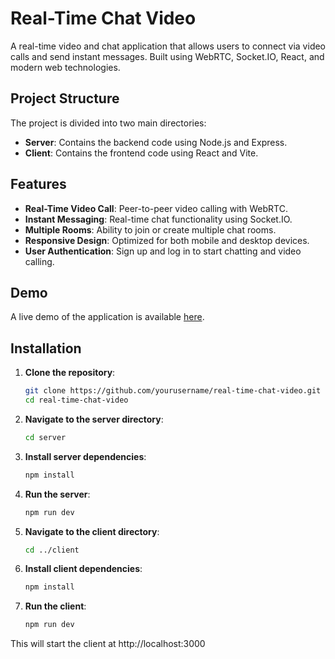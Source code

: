 # Real-Time Chat Video

A real-time video and chat application that allows users to connect via video calls and send instant messages. Built using WebRTC, Socket.IO, React, and modern web technologies.

## Project Structure

The project is divided into two main directories:

- **Server**: Contains the backend code using Node.js and Express.
- **Client**: Contains the frontend code using React and Vite.

## Features

- **Real-Time Video Call**: Peer-to-peer video calling with WebRTC.
- **Instant Messaging**: Real-time chat functionality using Socket.IO.
- **Multiple Rooms**: Ability to join or create multiple chat rooms.
- **Responsive Design**: Optimized for both mobile and desktop devices.
- **User Authentication**: Sign up and log in to start chatting and video calling.

## Demo

A live demo of the application is available [here](https://example.com).

## Installation

1. **Clone the repository**:
   ```bash
   git clone https://github.com/yourusername/real-time-chat-video.git
   cd real-time-chat-video

2. **Navigate to the server directory**:
   ```bash
   cd server

3. **Install server dependencies**:
   ```bash
   npm install

4. **Run the server**:
   ```bash
   npm run dev

5. **Navigate to the client directory**:
   ```bash
   cd ../client

6. **Install client dependencies**:
   ```bash
   npm install

7. **Run the client**:
   ```bash
   npm run dev

This will start the client at http://localhost:3000


